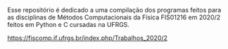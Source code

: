 Esse repositório é dedicado a uma compilação dos programas feitos para as disciplinas de Métodos Computacionais da Física FIS01216 em 2020/2 feitos em Python e C cursadas na UFRGS.

https://fiscomp.if.ufrgs.br/index.php/Trabalhos_2020/2
